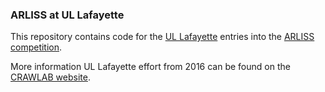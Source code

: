 ### ARLISS at UL Lafayette
This repository contains code for the [UL Lafayette](http://louisiana.edu) entries into the [ARLISS competition](http://arliss.org).

More information UL Lafayette effort from 2016 can be found on the [CRAWLAB website](http://www.ucs.louisiana.edu/~jev9637/research/ARLISS.html).